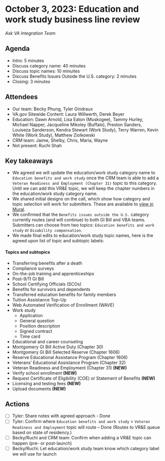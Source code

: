 # October 3, 2023: Education and work study business line review

*Ask VA Integration Team*

## Agenda

- Intro: 5 minutes
- Discuss category name: 40 minutes
- Discuss topic names: 10 minuites
- Discuss Benefits Issues Outside the U.S. category: 2 minutes
- Closing: 3 minutes

## Attendees

- Our team: Becky Phung, Tyler Gindraux
- VA.gov Sitewide Content: Laura Willwerth, Derek Beyer
- Education: Dawn Arnold, Lisa Eaton (Muskogee), Tammy Hurley, Michael Napper, Jacqueline Mikoley (Buffalo), Preston Sanders, Louiseza Sanderson, Kendra Stewart (Work Study), Terry Warren, Kevin White (Work Study), Matthew Ziolkowski
- CRM team: Jaime, Shelby, Chris, Maria, Wayne
- Not present: Ruchi Shah

## Key takeaways

- We agreed we will update the education/work study category name to `Education benefits and work study` once the CRM team is able to add a `Veteran Readiness and Employment (Chapter 31)` topic to this category. Until we can add this VR&E topic, we will keep the chapter numbers in the education/work study category name.
- We shared initial designs on the call, which show how category and topic selection will work for submitters. These are available to [view in Mural](https://app.mural.co/t/departmentofveteransaffairs9999/m/departmentofveteransaffairs9999/1696283344891/247fee28f23a57d499875d68e21598f8b422590d?sender=u65f0a75fc7c68f2a5a2a9545). 
- We confirmed that the `Benefits issues outside the U.S.` category currently routes (and will continue) to both GI Bill and VBA teams. Submitters can choose from two topics: `Education benefits and work study` or `Disability compensation`. 
- We made final edits to education/work study topic names, here is the agreed upon list of topic and subtopic labels:

#### Topics and subtopics

- Transferring benefits after a death
- Compliance surveys
- On-the-job training and apprenticeships
- Post-9/11 GI Bill
- School Certifying Officials (SCOs)
- Benefits for survivors and dependents
- Transferred education benefits for family members
- Tuition Assistance Top-Up
- Web Automated Verification of Enrollment (WAVE)
- Work study
  - Application
  - General question
  - Position description
  - Signed contract
  - Time card 
- Educational and career counseling
- Montgomery GI Bill Active Duty (Chapter 30)
- Montgomery GI Bill Selected Reserve (Chapter 1606)
- Reserve Educational Assistance Program (Chapter 1606)
- Veterans’ Educational Assistance Program (Chapter 32)
- Veteran Readiness and Employment (Chapter 31) **(NEW)**
- Verify school enrollment **(NEW)**
- Request Certificate of Eligibility (COE) or Statement of Benefits **(NEW)**
- Licensing and testing fees **(NEW)**
- Upload documents **(NEW)**

## Actions

- [ ] Tyler: Share notes with agreed approach - Done
- [ ] Tyler: Confirm where `Education benefits and work study` > `Veteran Readiness and Employment` topic will route – Done (Routes to VR&E queue based on state of residency.)
- [ ] Becky/Ruchi and CRM team: Confirm when adding a VR&E topic can happen (pre- or post-launch)
- [ ] Becky/Ruchi: Let education/work study team know which category label we will use for launch
